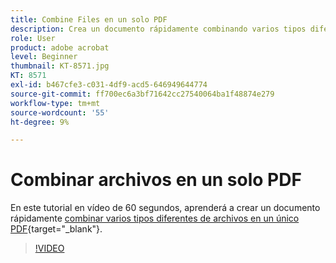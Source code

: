 ```yaml
---
title: Combine Files en un solo PDF
description: Crea un documento rápidamente combinando varios tipos diferentes de archivos en un único PDF
role: User
product: adobe acrobat
level: Beginner
thumbnail: KT-8571.jpg
KT: 8571
exl-id: b467cfe3-c031-4df9-acd5-646949644774
source-git-commit: ff700ec6a3bf71642cc27540064ba1f48874e279
workflow-type: tm+mt
source-wordcount: '55'
ht-degree: 9%

---
```


# Combinar archivos en un solo PDF

En este tutorial en vídeo de 60 segundos, aprenderá a crear un documento rápidamente [combinar varios tipos diferentes de archivos en un único PDF](https://www.adobe.com/es/acrobat/online/merge-pdf.html){target=&quot;_blank&quot;}.

>[!VIDEO](https://video.tv.adobe.com/v/336361?hidetitle=true)
